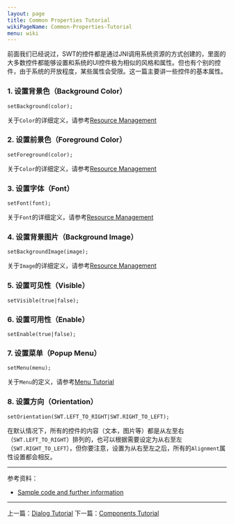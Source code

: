 ```yaml
---
layout: page
title: Common Properties Tutorial
wikiPageName: Common-Properties-Tutorial
menu: wiki
---
```


前面我们已经说过，SWT的控件都是通过JNI调用系统资源的方式创建的，里面的大多数控件都能够设置和系统的UI控件极为相似的风格和属性。但也有个别的控件，由于系统的开放程度，某些属性会受限。这一篇主要讲一些控件的基本属性。

### 1. 设置背景色（Background Color）

    setBackground(color); 

关于`Color`的详细定义，请参考[Resource Management]({{site.baseurl}}/eclipse.tutorial/wiki/Resource-Management-Tutorial.html)

### 2. 设置前景色（Foreground Color）

    setForeground(color);

关于`Color`的详细定义，请参考[Resource Management]({{site.baseurl}}/eclipse.tutorial/wiki/Resource-Management-Tutorial.html)

### 3. 设置字体（Font）

    setFont(font);

关于`Font`的详细定义，请参考[Resource Management]({{site.baseurl}}/eclipse.tutorial/wiki/Resource-Management-Tutorial.html)

### 4. 设置背景图片（Background Image）

    setBackgroundImage(image);

关于`Image`的详细定义，请参考[Resource Management]({{site.baseurl}}/eclipse.tutorial/wiki/Resource-Management-Tutorial.html)

### 5. 设置可见性（Visible）

    setVisible(true|false);

### 6. 设置可用性（Enable）

    setEnable(true|false);

### 7. 设置菜单（Popup Menu）

    setMenu(menu);

关于`Menu`的定义，请参考[Menu Tutorial]({{site.baseurl}}/eclipse.tutorial/wiki/Menu-Tutorial.html)

### 8. 设置方向（Orientation）

    setOrientation(SWT.LEFT_TO_RIGHT|SWT.RIGHT_TO_LEFT);

在默认情况下，所有的控件的内容（文本，图片等）都是从左至右（`SWT.LEFT_TO_RIGHT`）排列的，也可以根据需要设定为从右至左（`SWT.RIGHT_TO_LEFT`），但你要注意，设置为从右至左之后，所有的`Alignment`属性设置都会相反。

***
参考资料：
  * [Sample code and further information](http://www.eclipse.org/swt/)

***

上一篇：[Dialog Tutorial]({{site.baseurl}}/eclipse.tutorial/wiki/Dialog-Tutorial.html)
下一篇：[Components Tutorial]({{site.baseurl}}/eclipse.tutorial/wiki/Components-Tutorial.html)
